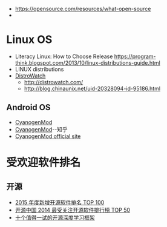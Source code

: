 * https://opensource.com/resources/what-open-source
* 
# Linux OS 

* Literacy Linux: How to Choose Release
https://program-think.blogspot.com/2013/10/linux-distributions-guide.html
* LINUX distributions
* [DistroWatch](https://en.wikipedia.org/wiki/DistroWatch)
  * http://distrowatch.com/
  * http://blog.chinaunix.net/uid-20328094-id-95186.html

## Android  OS

* [CyanogenMod](https://zh.wikipedia.org/wiki/CyanogenMod)
* [CyanogenMod](http://www.zhihu.com/topic/19591470/top-answers)--知乎
* [CyanogenMod official site](http://www.cyanogenmod.org/)

# 受欢迎软件排名

## 开源

* [2015 年度新增开源软件排名 TOP 100](http://www.oschina.net/news/69808/2015-annual-ranking-top-100-new-open-source-software)
* [开源中国 2014 最受关注开源软件排行榜 TOP 50](http://www.oschina.net/news/58529/2014-popular-software-top-50?hmsr=toutiao.io&utm_medium=toutiao.io&utm_source=toutiao.io)
* [十个值得一试的开源深度学习框架](https://www.oschina.net/news/68074/ten-worth-a-try-open-deep-learning-framework)

